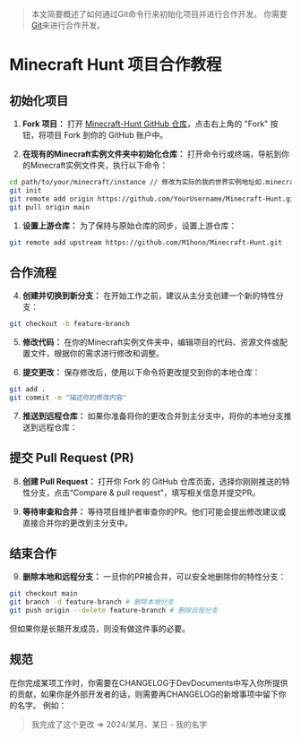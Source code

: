 > 本文简要概述了如何通过Git命令行来初始化项目并进行合作开发。
> 你需要[Git](https://git-scm.com/downloads)来进行合作开发。
# Minecraft Hunt 项目合作教程

## 初始化项目

1. **Fork 项目：**
打开 [Minecraft-Hunt GitHub 仓库](https://github.com/M1hono/Minecraft-Hunt)，点击右上角的 "Fork" 按钮，将项目 Fork 到你的 GitHub 账户中。

2. **在现有的Minecraft实例文件夹中初始化仓库：**
打开命令行或终端，导航到你的Minecraft实例文件夹，执行以下命令：

```bash
cd path/to/your/minecraft/instance // 修改为实际的我的世界实例地址如.minecraft或启动器内的版本名称。
git init
git remote add origin https://github.com/YourUsername/Minecraft-Hunt.git 、、 将YourUsername修改为你的GithubID，你可以直接使用fork后的仓库链接。
git pull origin main
```

1. **设置上游仓库：**
为了保持与原始仓库的同步，设置上游仓库：

```bash
git remote add upstream https://github.com/M1hono/Minecraft-Hunt.git
```

## 合作流程

4. **创建并切换到新分支：**
在开始工作之前，建议从主分支创建一个新的特性分支：

```bash
git checkout -b feature-branch
```

5. **修改代码：**
在你的Minecraft实例文件夹中，编辑项目的代码、资源文件或配置文件，根据你的需求进行修改和调整。

6. **提交更改：**
保存修改后，使用以下命令将更改提交到你的本地仓库：

```bash
git add .
git commit -m "描述你的修改内容"
```
7. **推送到远程仓库：**
如果你准备将你的更改合并到主分支中，将你的本地分支推送到远程仓库：


## 提交 Pull Request (PR)

8. **创建 Pull Request：**
打开你 Fork 的 GitHub 仓库页面，选择你刚刚推送的特性分支，点击“Compare & pull request”，填写相关信息并提交PR。

8. **等待审查和合并：**
等待项目维护者审查你的PR。他们可能会提出修改建议或直接合并你的更改到主分支中。

## 结束合作

9. **删除本地和远程分支：**
一旦你的PR被合并，可以安全地删除你的特性分支：

```bash
git checkout main
git branch -d feature-branch # 删除本地分支
git push origin --delete feature-branch # 删除远程分支
```

但如果你是长期开发成员，则没有做这件事的必要。

## 规范
在你完成某项工作时，你需要在CHANGELOG于DevDocuments中写入你所提供的贡献，如果你是外部开发者的话，则需要再CHANGELOG的新增事项中留下你的名字。
例如：
> 我完成了这个更改 => 2024/某月、某日 - 我的名字